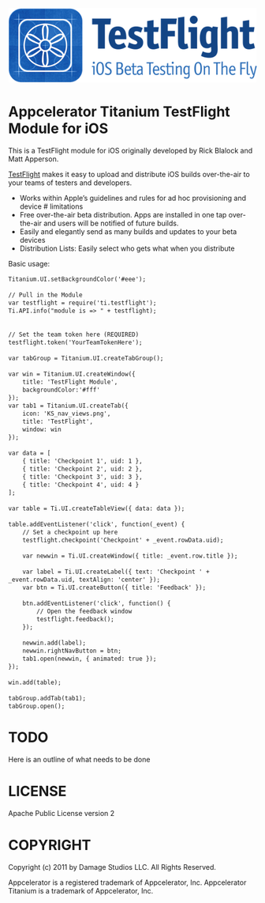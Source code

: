 ![TestFlight](TestFlight.png)

Appcelerator Titanium TestFlight Module for iOS 
==========================================

This is a TestFlight module for iOS originally developed by Rick Blalock and Matt Apperson.

[TestFlight](http://www.testflightapp.com/) makes it easy to upload and distribute iOS builds over-the-air to your 
teams of testers and developers.

* Works within Apple’s guidelines and rules for ad hoc provisioning and device # limitations
* Free over-the-air beta distribution. Apps are installed in one tap over-the-air and users will be notified of future builds. 
* Easily and elegantly send as many builds and updates to your beta devices 
* Distribution Lists: Easily select who gets what when you distribute

Basic usage:

~~~
Titanium.UI.setBackgroundColor('#eee');

// Pull in the Module
var testflight = require('ti.testflight');
Ti.API.info("module is => " + testflight);


// Set the team token here (REQUIRED)
testflight.token('YourTeamTokenHere');

var tabGroup = Titanium.UI.createTabGroup();

var win = Titanium.UI.createWindow({  
    title: 'TestFlight Module',
    backgroundColor:'#fff'
});
var tab1 = Titanium.UI.createTab({  
    icon: 'KS_nav_views.png',
    title: 'TestFlight',
    window: win
});

var data = [
	{ title: 'Checkpoint 1', uid: 1 },
	{ title: 'Checkpoint 2', uid: 2 },
	{ title: 'Checkpoint 3', uid: 3 },
	{ title: 'Checkpoint 4', uid: 4 }
];

var table = Ti.UI.createTableView({ data: data });

table.addEventListener('click', function(_event) {
	// Set a checkpoint up here
	testflight.checkpoint('Checkpoint' + _event.rowData.uid);

	var newwin = Ti.UI.createWindow({ title: _event.row.title });
	
	var label = Ti.UI.createLabel({ text: 'Checkpoint ' + _event.rowData.uid, textAlign: 'center' });
	var btn = Ti.UI.createButton({ title: 'Feedback' });
	
	btn.addEventListener('click', function() {
		// Open the feedback window
		testflight.feedback();
	});
	
	newwin.add(label);
	newwin.rightNavButton = btn;
	tab1.open(newwin, { animated: true });
});

win.add(table);

tabGroup.addTab(tab1);  
tabGroup.open();
~~~



TODO
===

Here is an outline of what needs to be done

LICENSE
=======
Apache Public License version 2


COPYRIGHT
=========
Copyright (c) 2011 by Damage Studios LLC. All Rights Reserved.

Appcelerator is a registered trademark of Appcelerator, Inc. Appcelerator Titanium is a trademark of Appcelerator, Inc.